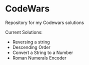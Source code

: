 # CodeWars

Repository for my Codewars solutions

Current Solutions:
- Reversing a string
- Descending Order
- Convert a String to a Number
- Roman Numerals Encoder
